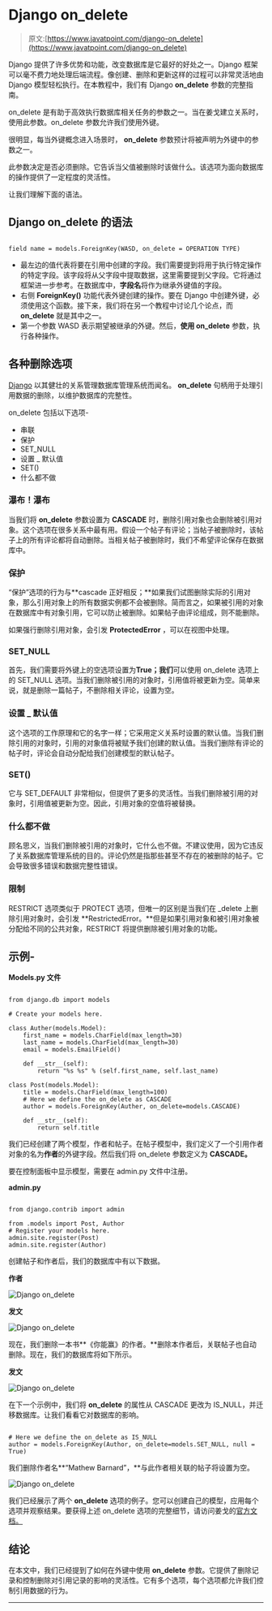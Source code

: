 # Django on_delete

> 原文:[https://www.javatpoint.com/django-on_delete](https://www.javatpoint.com/django-on_delete)

Django 提供了许多优势和功能，改变数据库是它最好的好处之一。Django 框架可以毫不费力地处理后端流程。像创建、删除和更新这样的过程可以非常灵活地由 Django 模型轻松执行。在本教程中，我们有 Django **on_delete** 参数的完整指南。

on_delete 是有助于高效执行数据库相关任务的参数之一。当在姜戈建立关系时，使用此参数。on_delete 参数允许我们使用外键。

很明显，每当外键概念进入场景时， **on_delete** 参数预计将被声明为外键中的参数之一。

此参数决定是否必须删除。它告诉当父值被删除时该做什么。该选项为面向数据库的操作提供了一定程度的灵活性。

让我们理解下面的语法。

## Django on_delete 的语法

```

field name = models.ForeignKey(WASD, on_delete = OPERATION TYPE)

```

*   最左边的值代表将要在引用中创建的字段。我们需要提到将用于执行特定操作的特定字段。该字段将从父字段中提取数据，这里需要提到父字段。它将通过框架进一步参考。在数据库中，**字段名**将作为继承外键值的字段。
*   右侧 **ForeignKey()** 功能代表外键创建的操作。要在 Django 中创建外键，必须使用这个函数。接下来，我们将在另一个教程中讨论几个论点，而 **on_delete** 就是其中之一。
*   第一个参数 WASD 表示期望被继承的外键。然后，**使用 on_delete** 参数，执行各种操作。

## 各种删除选项

[Django](https://www.javatpoint.com/django-tutorial) 以其健壮的关系管理数据库管理系统而闻名。 **on_delete** 句柄用于处理引用数据的删除，以维护数据库的完整性。

on_delete 包括以下选项-

*   串联
*   保护
*   SET_NULL
*   设置 _ 默认值
*   SET()
*   什么都不做

### 瀑布！瀑布

当我们将 **on_delete** 参数设置为 **CASCADE** 时，删除引用对象也会删除被引用对象。这个选项在很多关系中最有用。假设一个帖子有评论；当帖子被删除时，该帖子上的所有评论都将自动删除。当相关帖子被删除时，我们不希望评论保存在数据库中。

### 保护

“保护”选项的行为与**cascade 正好相反；**如果我们试图删除实际的引用对象，那么引用对象上的所有数据实例都不会被删除。简而言之，如果被引用的对象在数据库中有对象引用，它可以防止被删除。如果帖子由评论组成，则不能删除。

如果强行删除引用对象，会引发 **ProtectedError** ，可以在视图中处理。

### SET_NULL

首先，我们需要将外键上的空选项设置为**True；我们**可以使用 on_delete 选项上的 SET_NULL 选项。当我们删除被引用的对象时，引用值将被更新为空。简单来说，就是删除一篇帖子，不删除相关评论，设置为空。

### 设置 _ 默认值

这个选项的工作原理和它的名字一样；它采用定义关系时设置的默认值。当我们删除引用的对象时，引用的对象值将被赋予我们创建的默认值。当我们删除有评论的帖子时，评论会自动分配给我们创建模型的默认帖子。

### SET()

它与 SET_DEFAULT 非常相似，但提供了更多的灵活性。当我们删除被引用的对象时，引用值被更新为空。因此，引用对象的空值将被替换。

### 什么都不做

顾名思义，当我们删除被引用的对象时，它什么也不做。不建议使用，因为它违反了关系数据库管理系统的目的。评论仍然是指那些甚至不存在的被删除的帖子。它会导致很多错误和数据完整性错误。

### 限制

RESTRICT 选项类似于 PROTECT 选项，但唯一的区别是当我们在 _delete 上删除引用对象时，会引发 **RestrictedError。**但是如果引用对象和被引用对象被分配给不同的公共对象，RESTRICT 将提供删除被引用对象的功能。

## 示例-

**Models.py 文件**

```

from django.db import models

# Create your models here.

class Auther(models.Model):
    first_name = models.CharField(max_length=30)
    last_name = models.CharField(max_length=30)
    email = models.EmailField()

    def __str__(self):
        return "%s %s" % (self.first_name, self.last_name)

class Post(models.Model):
    title = models.CharField(max_length=100)
    # Here we define the on_delete as CASCADE
    author = models.ForeignKey(Auther, on_delete=models.CASCADE)

    def __str__(self):
        return self.title

```

我们已经创建了两个模型，作者和帖子。在帖子模型中，我们定义了一个引用作者对象的名为**作者**的外键字段。然后我们将 on_delete 参数定义为 **CASCADE。**

要在控制面板中显示模型，需要在 admin.py 文件中注册。

**admin.py**

```

from django.contrib import admin

from .models import Post, Author
# Register your models here.
admin.site.register(Post)
admin.site.register(Author)

```

创建帖子和作者后，我们的数据库中有以下数据。

**作者**

![Django on_delete](../Images/4bf12d243ce74bc9ebef6eed76d2dc71.png)

**发文**

![Django on_delete](../Images/848fe49a914c81e93c5c2af8cf235ca2.png)

现在，我们删除一本书**《你能赢》的作者。**删除本作者后，关联帖子也自动删除。现在，我们的数据库将如下所示。

**发文**

![Django on_delete](../Images/82ad5c12cdbdff9f48fc34fa110d4356.png)

在下一个示例中，我们将 **on_delete** 的属性从 CASCADE 更改为 IS_NULL，并迁移数据库。让我们看看它对数据库的影响。

```

# Here we define the on_delete as IS_NULL
author = models.ForeignKey(Author, on_delete=models.SET_NULL, null = True)

```

我们删除作者名**“Mathew Barnard”，**与此作者相关联的帖子将设置为空。

![Django on_delete](../Images/f725d88dbb33d806288dbff113e3cff9.png)

我们已经展示了两个 **on_delete** 选项的例子。您可以创建自己的模型，应用每个选项并观察结果。要获得上述 on_delete 选项的完整细节，请访问姜戈的[官方文档。](https://www.djangoproject.com/)

## 结论

在本文中，我们已经提到了如何在外键中使用 **on_delete** 参数。它提供了删除记录和控制删除对引用记录的影响的灵活性。它有多个选项，每个选项都允许我们控制引用数据的行为。

* * *